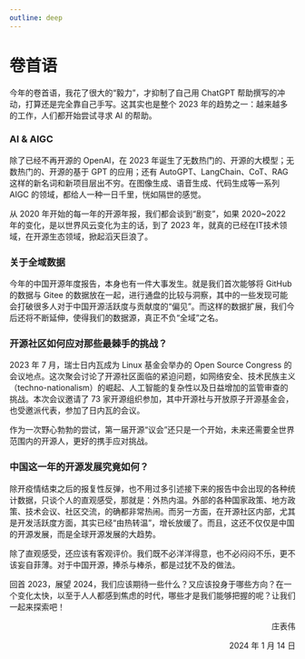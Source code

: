 ```yaml
---
outline: deep
---
```


# 卷首语

今年的卷首语，我花了很大的“毅力”，才抑制了自己用 ChatGPT 帮助撰写的冲动，打算还是完全靠自己手写。这其实也是整个 2023 年的趋势之一：越来越多的工作，人们都开始尝试寻求 AI 的帮助。

### AI & AIGC

除了已经不再开源的 OpenAI，在 2023 年诞生了无数热门的、开源的大模型；无数热门的、开源的基于 GPT 的应用；还有 AutoGPT、LangChain、CoT、RAG 这样的新名词和新项目层出不穷。在图像生成、语音生成、代码生成等一系列 AIGC 的领域，都给人一种一日千里，恍如隔世的感觉。

从 2020 年开始的每一年的开源年报，我们都会谈到“剧变”，如果 2020~2022 年的变化，是以世界风云变化为主的话，到了 2023 年，就真的已经在IT技术领域，在开源生态领域，掀起滔天巨浪了。

### 关于全域数据

今年的中国开源年度报告，本身也有一件大事发生。就是我们首次能够将 GitHub 的数据与 Gitee 的数据放在一起，进行通盘的比较与洞察，其中的一些发现可能会打破很多人对于中国开源活跃度与贡献度的“偏见”。而这样的数据扩展，我们今后还将不断延伸，使得我们的数据源，真正不负“全域”之名。

### 开源社区如何应对那些最棘手的挑战？

2023 年 7 月，瑞士日内瓦成为 Linux 基金会举办的 Open Source Congress 的会议地点。这次聚会讨论了开源社区面临的紧迫问题，如网络安全、技术民族主义（techno-nationalism）的崛起、人工智能的复杂性以及日益增加的监管审查的挑战。本次会议邀请了 73 家开源组织参加，其中开源社与开放原子开源基金会，也受邀派代表，参加了日内瓦的会议。

作为一次野心勃勃的尝试，第一届开源“议会”还只是一个开始，未来还需要全世界范围内的开源人，更好的携手应对挑战。

### 中国这一年的开源发展究竟如何？

除开疫情结束之后的报复性反弹，也不用过多引述接下来的报告中会出现的各种统计数据，只谈个人的直观感受，那就是：外热内温。外部的各种国家政策、地方政策、技术会议、社区交流，的确都非常热闹。而另一方面，在开源社区内部，尤其是开发活跃度方面，其实已经“由热转温”，增长放缓了。而且，这还不仅仅是中国的开源发展，而是全球开源发展的大趋势。

除了直观感受，还应该有客观评价。我们既不必洋洋得意，也不必闷闷不乐，更不该妄自菲薄。对于中国开源，捧杀与棒杀，都是过犹不及的做法。

回首 2023，展望 2024，我们应该期待一些什么？又应该投身于哪些方向？在一个变化太快，以至于人人都感到焦虑的时代，哪些才是我们能够把握的呢？让我们一起来探索吧！

<div style="text-align: right;">
庄表伟  
    
2024 年 1 月 14 日
</div>
